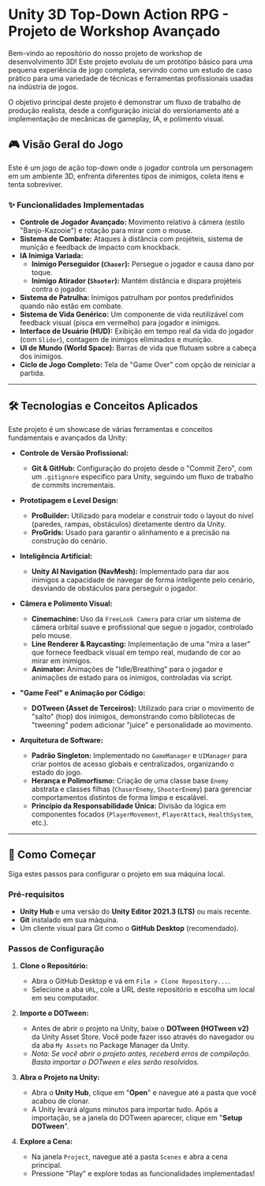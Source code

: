 # Unity 3D Top-Down Action RPG - Projeto de Workshop Avançado

Bem-vindo ao repositório do nosso projeto de workshop de desenvolvimento 3D! Este projeto evoluiu de um protótipo básico para uma pequena experiência de jogo completa, servindo como um estudo de caso prático para uma variedade de técnicas e ferramentas profissionais usadas na indústria de jogos.

O objetivo principal deste projeto é demonstrar um fluxo de trabalho de produção realista, desde a configuração inicial do versionamento até a implementação de mecânicas de gameplay, IA, e polimento visual.

## 🎮 Visão Geral do Jogo

Este é um jogo de ação top-down onde o jogador controla um personagem em um ambiente 3D, enfrenta diferentes tipos de inimigos, coleta itens e tenta sobreviver.

### ✨ Funcionalidades Implementadas

*   **Controle de Jogador Avançado:** Movimento relativo à câmera (estilo "Banjo-Kazooie") e rotação para mirar com o mouse.
*   **Sistema de Combate:** Ataques à distância com projéteis, sistema de munição e feedback de impacto com knockback.
*   **IA Inimiga Variada:**
    *   **Inimigo Perseguidor (`Chaser`):** Persegue o jogador e causa dano por toque.
    *   **Inimigo Atirador (`Shooter`):** Mantém distância e dispara projéteis contra o jogador.
*   **Sistema de Patrulha:** Inimigos patrulham por pontos predefinidos quando não estão em combate.
*   **Sistema de Vida Genérico:** Um componente de vida reutilizável com feedback visual (pisca em vermelho) para jogador e inimigos.
*   **Interface de Usuário (HUD):** Exibição em tempo real da vida do jogador (com `Slider`), contagem de inimigos eliminados e munição.
*   **UI de Mundo (World Space):** Barras de vida que flutuam sobre a cabeça dos inimigos.
*   **Ciclo de Jogo Completo:** Tela de "Game Over" com opção de reiniciar a partida.

---

## 🛠️ Tecnologias e Conceitos Aplicados

Este projeto é um showcase de várias ferramentas e conceitos fundamentais e avançados da Unity:

*   **Controle de Versão Profissional:**
    *   **Git & GitHub:** Configuração do projeto desde o "Commit Zero", com um `.gitignore` específico para Unity, seguindo um fluxo de trabalho de commits incrementais.

*   **Prototipagem e Level Design:**
    *   **ProBuilder:** Utilizado para modelar e construir todo o layout do nível (paredes, rampas, obstáculos) diretamente dentro da Unity.
    *   **ProGrids:** Usado para garantir o alinhamento e a precisão na construção do cenário.

*   **Inteligência Artificial:**
    *   **Unity AI Navigation (NavMesh):** Implementado para dar aos inimigos a capacidade de navegar de forma inteligente pelo cenário, desviando de obstáculos para perseguir o jogador.

*   **Câmera e Polimento Visual:**
    *   **Cinemachine:** Uso da `FreeLook Camera` para criar um sistema de câmera orbital suave e profissional que segue o jogador, controlado pelo mouse.
    *   **Line Renderer & Raycasting:** Implementação de uma "mira a laser" que fornece feedback visual em tempo real, mudando de cor ao mirar em inimigos.
    *   **Animator:** Animações de "Idle/Breathing" para o jogador e animações de estado para os inimigos, controladas via script.

*   **"Game Feel" e Animação por Código:**
    *   **DOTween (Asset de Terceiros):** Utilizado para criar o movimento de "salto" (hop) dos inimigos, demonstrando como bibliotecas de "tweening" podem adicionar "juice" e personalidade ao movimento.

*   **Arquitetura de Software:**
    *   **Padrão Singleton:** Implementado no `GameManager` e `UIManager` para criar pontos de acesso globais e centralizados, organizando o estado do jogo.
    *   **Herança e Polimorfismo:** Criação de uma classe base `Enemy` abstrata e classes filhas (`ChaserEnemy`, `ShooterEnemy`) para gerenciar comportamentos distintos de forma limpa e escalável.
    *   **Princípio da Responsabilidade Única:** Divisão da lógica em componentes focados (`PlayerMovement`, `PlayerAttack`, `HealthSystem`, etc.).

---

## 🚀 Como Começar

Siga estes passos para configurar o projeto em sua máquina local.

### Pré-requisitos
*   **Unity Hub** e uma versão do **Unity Editor 2021.3 (LTS)** ou mais recente.
*   **Git** instalado em sua máquina.
*   Um cliente visual para Git como o **GitHub Desktop** (recomendado).

### Passos de Configuração

1.  **Clone o Repositório:**
    *   Abra o GitHub Desktop e vá em `File > Clone Repository...`.
    *   Selecione a aba `URL`, cole a URL deste repositório e escolha um local em seu computador.

2.  **Importe o DOTween:**
    *   Antes de abrir o projeto na Unity, baixe o **DOTween (HOTween v2)** da Unity Asset Store. Você pode fazer isso através do navegador ou da aba `My Assets` no Package Manager da Unity.
    *   *Nota: Se você abrir o projeto antes, receberá erros de compilação. Basta importar o DOTween e eles serão resolvidos.*

3.  **Abra o Projeto na Unity:**
    *   Abra o **Unity Hub**, clique em "**Open**" e navegue até a pasta que você acabou de clonar.
    *   A Unity levará alguns minutos para importar tudo. Após a importação, se a janela do DOTween aparecer, clique em "**Setup DOTween**".

4.  **Explore a Cena:**
    *   Na janela `Project`, navegue até a pasta `Scenes` e abra a cena principal.
    *   Pressione "Play" e explore todas as funcionalidades implementadas!

